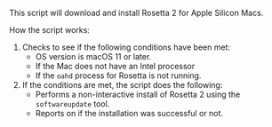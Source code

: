 This script will download and install Rosetta 2 for Apple Silicon Macs.

How the script works:

1. Checks to see if the following conditions have been met:
	* OS version is macOS 11 or later.
	* If the Mac does not have an Intel processor
	* If the `oahd` process for Rosetta is not running.
3. 	If the conditions are met, the script does the following:
 	* Performs a non-interactive install of Rosetta 2 using the `softwareupdate` tool.
 	* Reports on if the installation was successful or not. 